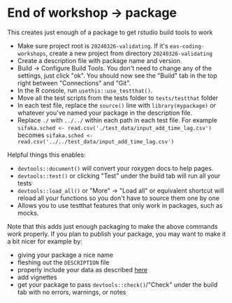 # End of workshop -> package

This creates just enough of a package to get rstudio build tools to work

- Make sure project root is `20240326-validating`. If it's `eas-coding-workshops`, create a new project from directory `20240326-validating`
- Create a description file with package name and version.
- Build -> Configure Build Tools. You don't need to change any of the settings, just click "ok". You should now see the "Build" tab in the top right between "Connections" and "Git". 
- In the R console, run `usethis::use_testthat()`.
- Move all the test scripts from the tests folder to `tests/testthat` folder
- In each test file, replace the `source()` line with `library(mypackage)` or whatever you've named your package in the description file. 
- Replace `./` with `../../` within each path in each test file. For example `sifaka.sched <- read.csv('./test_data/input_add_time_lag.csv')` becomes `sifaka.sched <- read.csv('../../test_data/input_add_time_lag.csv')` 

Helpful things this enables:

- `devtools::document()` will convert your roxygen docs to help pages.
- `devtools::test()` or clicking "Test" under the build tab will run all your tests
- `devtools::load_all()` or "More" -> "Load all" or equivalent shortcut will reload all your functions so you don't have to source them one by one
- Allows you to use testthat features that only work in packages, such as mocks.

Note that this adds just enough packaging to make the above commands work properly. If you plan to publish your package, you may want to make it a bit nicer for example by:

- giving your package a nice name
- fleshing out the `DESCRIPTION` file
- properly include your data as described [here](https://r-pkgs.org/data.html)
- add vignettes
- get your package to pass `devtools::check()`/"Check" under the build tab with no errors, warnings, or notes
